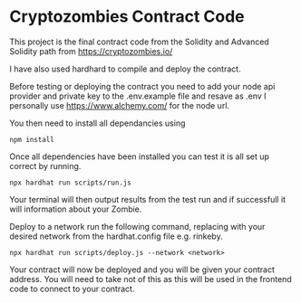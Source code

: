 # Cryptozombies Contract Code

This project is the final contract code from the Solidity and Advanced Solidity path from https://cryptozombies.io/

I have also used hardhard to compile and deploy the contract.

Before testing or deploying the contract you need to add your node api provider and private key to the .env.example file and resave as .env
I personally use https://www.alchemy.com/ for the node url.

You then need to install all dependancies using
```
npm install
```

Once all dependencies have been installed you can test it is all set up correct by running.

```
npx hardhat run scripts/run.js 
```

Your terminal will then output results from the test run and if successfull it will information about your Zombie.

Deploy to a network run the following command, replacing <network> with your desired network from the hardhat.config file e.g. rinkeby.

```
npx hardhat run scripts/deploy.js --network <network>
```

Your contract will now be deployed and you will be given your contract address. You will need to take not of this as this will be used in the frontend code to connect to your contract.